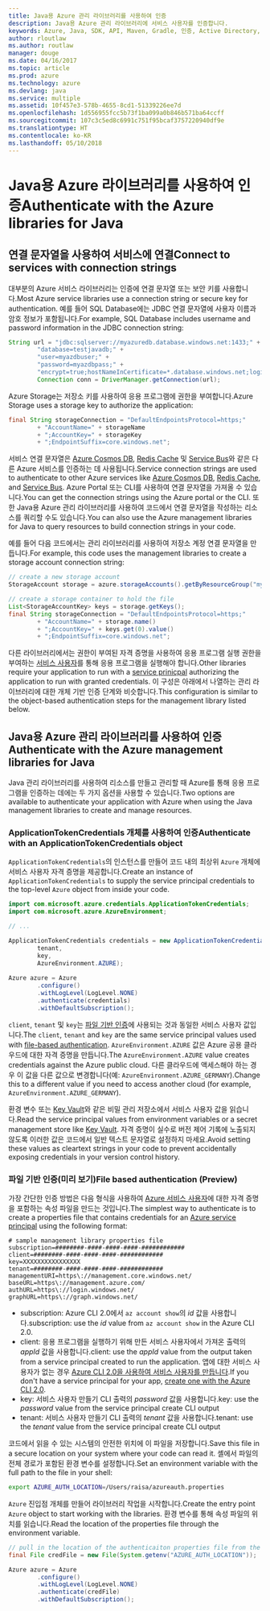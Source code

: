 ```yaml
---
title: Java용 Azure 관리 라이브러리를 사용하여 인증
description: Java용 Azure 관리 라이브러리에 서비스 사용자를 인증합니다.
keywords: Azure, Java, SDK, API, Maven, Gradle, 인증, Active Directory, 서비스 사용자
author: rloutlaw
ms.author: routlaw
manager: douge
ms.date: 04/16/2017
ms.topic: article
ms.prod: azure
ms.technology: azure
ms.devlang: java
ms.service: multiple
ms.assetid: 10f457e3-578b-4655-8cd1-51339226ee7d
ms.openlocfilehash: 1d556955fcc5b73f1ba099a0b846b571ba64ccff
ms.sourcegitcommit: 107c3c5ed8c6991c751f95bcaf3757220940df9e
ms.translationtype: HT
ms.contentlocale: ko-KR
ms.lasthandoff: 05/10/2018
---
```

# <a name="authenticate-with-the-azure-libraries-for-java"></a><span data-ttu-id="e83c5-104">Java용 Azure 라이브러리를 사용하여 인증</span><span class="sxs-lookup"><span data-stu-id="e83c5-104">Authenticate with the Azure libraries for Java</span></span> 

## <a name="connect-to-services-with-connection-strings"></a><span data-ttu-id="e83c5-105">연결 문자열을 사용하여 서비스에 연결</span><span class="sxs-lookup"><span data-stu-id="e83c5-105">Connect to services with connection strings</span></span>

<span data-ttu-id="e83c5-106">대부분의 Azure 서비스 라이브러리는 인증에 연결 문자열 또는 보안 키를 사용합니다.</span><span class="sxs-lookup"><span data-stu-id="e83c5-106">Most Azure service libraries use a connection string or secure key for authentication.</span></span> <span data-ttu-id="e83c5-107">예를 들어 SQL Database에는 JDBC 연결 문자열에 사용자 이름과 암호 정보가 포함됩니다.</span><span class="sxs-lookup"><span data-stu-id="e83c5-107">For example, SQL Database includes username and password information in the JDBC connection string:</span></span>

```java
String url = "jdbc:sqlserver://myazuredb.database.windows.net:1433;" + 
        "database=testjavadb;" + 
        "user=myazdbuser;" +
        "password=myazdbpass;" +
        "encrypt=true;hostNameInCertificate=*.database.windows.net;loginTimeout=30;";
        Connection conn = DriverManager.getConnection(url);
```

<span data-ttu-id="e83c5-108">Azure Storage는 저장소 키를 사용하여 응용 프로그램에 권한을 부여합니다.</span><span class="sxs-lookup"><span data-stu-id="e83c5-108">Azure Storage uses a storage key to authorize the application:</span></span>

```java
final String storageConnection = "DefaultEndpointsProtocol=https;"
        + "AccountName=" + storageName 
        + ";AccountKey=" + storageKey
        + ";EndpointSuffix=core.windows.net";
```

<span data-ttu-id="e83c5-109">서비스 연결 문자열은 [Azure Cosmos DB](https://docs.microsoft.com/azure/cosmos-db/sql-api-java-application#UseService), [Redis Cache](https://docs.microsoft.com/azure/redis-cache/cache-java-get-started) 및 [Service Bus](https://docs.microsoft.com/azure/service-bus-messaging/service-bus-java-how-to-use-queues)와 같은 다른 Azure 서비스를 인증하는 데 사용됩니다.</span><span class="sxs-lookup"><span data-stu-id="e83c5-109">Service connection strings are used to authenticate to other Azure services like [Azure Cosmos DB](https://docs.microsoft.com/azure/cosmos-db/sql-api-java-application#UseService), [Redis Cache](https://docs.microsoft.com/azure/redis-cache/cache-java-get-started), and [Service Bus](https://docs.microsoft.com/azure/service-bus-messaging/service-bus-java-how-to-use-queues).</span></span> <span data-ttu-id="e83c5-110">Azure Portal 또는 CLI를 사용하여 연결 문자열을 가져올 수 있습니다.</span><span class="sxs-lookup"><span data-stu-id="e83c5-110">You can get the connection strings using the Azure portal or the CLI.</span></span>  <span data-ttu-id="e83c5-111">또한 Java용 Azure 관리 라이브러리를 사용하여 코드에서 연결 문자열을 작성하는 리소스를 쿼리할 수도 있습니다.</span><span class="sxs-lookup"><span data-stu-id="e83c5-111">You can also use the Azure management libraries for Java to query resources to build connection strings in your code.</span></span> 

<span data-ttu-id="e83c5-112">예를 들어 다음 코드에서는 관리 라이브러리를 사용하여 저장소 계정 연결 문자열을 만듭니다.</span><span class="sxs-lookup"><span data-stu-id="e83c5-112">For example, this code uses the management libraries to create a storage account connection string:</span></span>

```java
// create a new storage account
StorageAccount storage = azure.storageAccounts().getByResourceGroup("myResourceGroup","myStorageAccount");

// create a storage container to hold the file
List<StorageAccountKey> keys = storage.getKeys();
final String storageConnection = "DefaultEndpointsProtocol=https;"
        + "AccountName=" + storage.name()
        + ";AccountKey=" + keys.get(0).value()
        + ";EndpointSuffix=core.windows.net";
```

<span data-ttu-id="e83c5-113">다른 라이브러리에서는 권한이 부여된 자격 증명을 사용하여 응용 프로그램 실행 권한을 부여하는 [서비스 사용자](https://docs.microsoft.com/azure/active-directory/develop/active-directory-application-objects)를 통해 응용 프로그램을 실행해야 합니다.</span><span class="sxs-lookup"><span data-stu-id="e83c5-113">Other libraries require your application to run with a [service prinicpal](https://docs.microsoft.com/azure/active-directory/develop/active-directory-application-objects) authorizing the application to run with granted credentials.</span></span> <span data-ttu-id="e83c5-114">이 구성은 아래에서 나열하는 관리 라이브러리에 대한 개체 기반 인증 단계와 비슷합니다.</span><span class="sxs-lookup"><span data-stu-id="e83c5-114">This configuration is similar to the object-based authentication steps for the management library listed below.</span></span>

<a name="mgmt-auth"></a>

##  <a name="authenticate-with-the-azure-management-libraries-for-java"></a><span data-ttu-id="e83c5-115">Java용 Azure 관리 라이브러리를 사용하여 인증</span><span class="sxs-lookup"><span data-stu-id="e83c5-115">Authenticate with the Azure management libraries for Java</span></span>

<span data-ttu-id="e83c5-116">Java 관리 라이브러리를 사용하여 리소스를 만들고 관리할 때 Azure를 통해 응용 프로그램을 인증하는 데에는 두 가지 옵션을 사용할 수 있습니다.</span><span class="sxs-lookup"><span data-stu-id="e83c5-116">Two options are available to authenticate your application with Azure when using the Java management libraries to create and manage resources.</span></span>

### <a name="authenticate-with-an-applicationtokencredentials-object"></a><span data-ttu-id="e83c5-117">ApplicationTokenCredentials 개체를 사용하여 인증</span><span class="sxs-lookup"><span data-stu-id="e83c5-117">Authenticate with an ApplicationTokenCredentials object</span></span>

<span data-ttu-id="e83c5-118">`ApplicationTokenCredentials`의 인스턴스를 만들어 코드 내의 최상위 `Azure` 개체에 서비스 사용자 자격 증명을 제공합니다.</span><span class="sxs-lookup"><span data-stu-id="e83c5-118">Create an instance of `ApplicationTokenCredentials` to supply the service principal credentials to the top-level `Azure` object from inside your code.</span></span>

```java
import com.microsoft.azure.credentials.ApplicationTokenCredentials;
import com.microsoft.azure.AzureEnvironment;

// ...

ApplicationTokenCredentials credentials = new ApplicationTokenCredentials(client, 
        tenant,
        key, 
        AzureEnvironment.AZURE);
        
Azure azure = Azure
        .configure()
        .withLogLevel(LogLevel.NONE)
        .authenticate(credentials)
        .withDefaultSubscription();
```

<span data-ttu-id="e83c5-119">`client`, `tenant` 및 `key`는 [파일 기반 인증](#mgmt-file)에 사용되는 것과 동일한 서비스 사용자 값입니다.</span><span class="sxs-lookup"><span data-stu-id="e83c5-119">The `client`, `tenant` and `key` are the same service principal values used with [file-based authentication](#mgmt-file).</span></span> <span data-ttu-id="e83c5-120">`AzureEnvironment.AZURE` 값은 Azure 공용 클라우드에 대한 자격 증명을 만듭니다.</span><span class="sxs-lookup"><span data-stu-id="e83c5-120">The `AzureEnvironment.AZURE` value creates credentials against the Azure public cloud.</span></span> <span data-ttu-id="e83c5-121">다른 클라우드에 액세스해야 하는 경우 이 값을 다른 값으로 변경합니다(예: `AzureEnvironment.AZURE_GERMANY`).</span><span class="sxs-lookup"><span data-stu-id="e83c5-121">Change this to a different value if you need to access another cloud (for example, `AzureEnvironment.AZURE_GERMANY`).</span></span>  

 <span data-ttu-id="e83c5-122">환경 변수 또는 [Key Vault](/azure/key-vault/key-vault-whatis)와 같은 비밀 관리 저장소에서 서비스 사용자 값을 읽습니다.</span><span class="sxs-lookup"><span data-stu-id="e83c5-122">Read the service principal values from environment variables or a secret management store like [Key Vault](/azure/key-vault/key-vault-whatis).</span></span> <span data-ttu-id="e83c5-123">자격 증명이 실수로 버전 제어 기록에 노출되지 않도록 이러한 값은 코드에서 일반 텍스트 문자열로 설정하지 마세요.</span><span class="sxs-lookup"><span data-stu-id="e83c5-123">Avoid setting these values as cleartext strings in your code to prevent accidentally exposing credentials in your version control history.</span></span>   

<a name="mgmt-file"></a>

### <a name="file-based-authentication-preview"></a><span data-ttu-id="e83c5-124">파일 기반 인증(미리 보기)</span><span class="sxs-lookup"><span data-stu-id="e83c5-124">File based authentication (Preview)</span></span>

<span data-ttu-id="e83c5-125">가장 간단한 인증 방법은 다음 형식을 사용하여 [Azure 서비스 사용자](https://docs.microsoft.com/azure/active-directory/develop/active-directory-application-objects)에 대한 자격 증명을 포함하는 속성 파일을 만드는 것입니다.</span><span class="sxs-lookup"><span data-stu-id="e83c5-125">The simplest way to authenticate is to create a properties file that contains credentials for an [Azure service principal](https://docs.microsoft.com/azure/active-directory/develop/active-directory-application-objects) using the following format:</span></span>

```text
# sample management library properties file
subscription=########-####-####-####-############
client=########-####-####-####-############
key=XXXXXXXXXXXXXXXX
tenant=########-####-####-####-############
managementURI=https\://management.core.windows.net/
baseURL=https\://management.azure.com/
authURL=https\://login.windows.net/
graphURL=https\://graph.windows.net/
```

- <span data-ttu-id="e83c5-126">subscription: Azure CLI 2.0에서 `az account show`의 *id* 값을 사용합니다.</span><span class="sxs-lookup"><span data-stu-id="e83c5-126">subscription: use the *id* value from `az account show` in the Azure CLI 2.0.</span></span>
- <span data-ttu-id="e83c5-127">client: 응용 프로그램을 실행하기 위해 만든 서비스 사용자에서 가져온 출력의 *appId* 값을 사용합니다.</span><span class="sxs-lookup"><span data-stu-id="e83c5-127">client: use the *appId* value from the output taken from a service principal created to run the application.</span></span> <span data-ttu-id="e83c5-128">앱에 대한 서비스 사용자가 없는 경우 [Azure CLI 2.0을 사용하여 서비스 사용자를 만듭니다](https://docs.microsoft.com/cli/azure/create-an-azure-service-principal-azure-cli).</span><span class="sxs-lookup"><span data-stu-id="e83c5-128">If you don't have a service principal for your app, [create one with the Azure CLI 2.0](https://docs.microsoft.com/cli/azure/create-an-azure-service-principal-azure-cli).</span></span>
- <span data-ttu-id="e83c5-129">key: 서비스 사용자 만들기 CLI 출력의 *password* 값을 사용합니다.</span><span class="sxs-lookup"><span data-stu-id="e83c5-129">key: use the *password* value from the service principal create CLI output</span></span> 
- <span data-ttu-id="e83c5-130">tenant: 서비스 사용자 만들기 CLI 출력의 *tenant* 값을 사용합니다.</span><span class="sxs-lookup"><span data-stu-id="e83c5-130">tenant: use the *tenant* value from the service principal create CLI output</span></span>

<span data-ttu-id="e83c5-131">코드에서 읽을 수 있는 시스템의 안전한 위치에 이 파일을 저장합니다.</span><span class="sxs-lookup"><span data-stu-id="e83c5-131">Save this file in a secure location on your system where your code can read it.</span></span> <span data-ttu-id="e83c5-132">셸에서 파일의 전체 경로가 포함된 환경 변수를 설정합니다.</span><span class="sxs-lookup"><span data-stu-id="e83c5-132">Set an environment variable with the full path to the file in your shell:</span></span>

```bash
export AZURE_AUTH_LOCATION=/Users/raisa/azureauth.properties
```

<span data-ttu-id="e83c5-133">`Azure` 진입점 개체를 만들어 라이브러리 작업을 시작합니다.</span><span class="sxs-lookup"><span data-stu-id="e83c5-133">Create the entry point `Azure` object to start working with the libraries.</span></span> <span data-ttu-id="e83c5-134">환경 변수를 통해 속성 파일의 위치를 읽습니다.</span><span class="sxs-lookup"><span data-stu-id="e83c5-134">Read the location of the properties file through the environment variable.</span></span>

```java
// pull in the location of the authenticaiton properties file from the environment 
final File credFile = new File(System.getenv("AZURE_AUTH_LOCATION"));

Azure azure = Azure
        .configure()
        .withLogLevel(LogLevel.NONE)
        .authenticate(credFile)
        .withDefaultSubscription();
```




